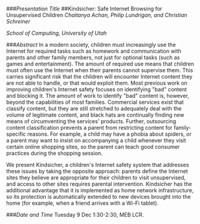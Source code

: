 ###_Presentation Title_
##Kindsicher: Safe Internet Browsing for Unsupervised Children
_Chaitanya Achan, Philip Lundrigan, and Christian Schreiner_

_School of Computing, University of Utah_

###_Abstract_
In a modern society, children must increasingly use the Internet for required tasks such as homework and communication with parents and other family members, not just for optional tasks (such as games and entertainment). The amount of required use means that children must often use the Internet when their parents cannot supervise them. This carries significant risk that the children will encounter Internet content they are not able to handle, or that would exploit them. Most previous work on improving children's Internet safety focuses on identifying "bad" content and blocking it. The amount of work to identify "bad" content is, however, beyond the capabilities of most families. Commercial services exist that classify content, but they are still stretched to adequately deal with the volume of legitimate content, and black hats are continually finding new means of circumventing the services' products. Further, outsourcing content classification prevents a parent from restricting content for family-specific reasons. For example, a child may have a phobia about spiders, or a parent may want to insist on accompanying a child whenever they visit certain online shopping sites, so the parent can teach good consumer practices during the shopping session.

We present Kindsicher, a children's Internet safety system that addresses these issues by taking the opposite approach: parents define the Internet sites they believe are appropriate for their children to visit unsupervised, and access to other sites requires parental intervention. Kindsicher has the additional advantage that it is implemented as home network infrastructure, so its protection is automatically extended to new devices brought into the home (for example, when a friend arrives with a Wi-Fi tablet).

###_Date and Time_
Tuesday 9 Dec 1:30-2:30, MEB LCR.
